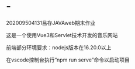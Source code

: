 # -
202009504131吕存JAVAweb期末作业


这是一个使用Vue3和Servlet技术开发的音乐网站

前端部分环境要求：nodejs版本在16.20.0以上

在vscode控制台执行“npm run serve”命令以启动项目
    
